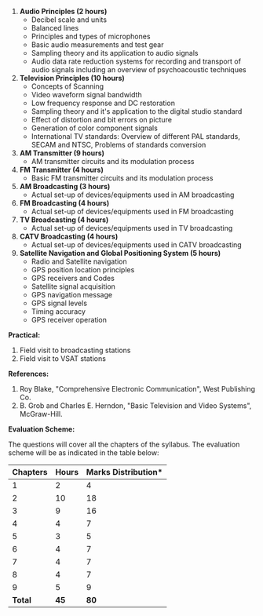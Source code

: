 1. **Audio Principles (2 hours)**
    * Decibel scale and units
    * Balanced lines
    * Principles and types of microphones
    * Basic audio measurements and test gear
    * Sampling theory and its application to audio signals
    * Audio data rate reduction systems for recording and transport of audio signals including an overview of psychoacoustic techniques
2. **Television Principles (10 hours)**
    * Concepts of Scanning
    * Video waveform signal bandwidth
    * Low frequency response and DC restoration
    * Sampling theory and it's application to the digital studio standard
    * Effect of distortion and bit errors on picture
    * Generation of color component signals
    * International TV standards: Overview of different PAL standards, SECAM and NTSC, Problems of standards conversion
3. **AM Transmitter (9 hours)**
    * AM transmitter circuits and its modulation process
4. **FM Transmitter (4 hours)**
    * Basic FM transmitter circuits and its modulation process
5. **AM Broadcasting (3 hours)**
    * Actual set-up of devices/equipments used in AM broadcasting
6. **FM Broadcasting (4 hours)**
    * Actual set-up of devices/equipments used in FM broadcasting
7. **TV Broadcasting (4 hours)**
    * Actual set-up of devices/equipments used in TV broadcasting
8. **CATV Broadcasting (4 hours)**
    * Actual set-up of devices/equipments used in CATV broadcasting
9. **Satellite Navigation and Global Positioning System (5 hours)**
    * Radio and Satellite navigation
    * GPS position location principles
    * GPS receivers and Codes
    * Satellite signal acquisition
    * GPS navigation message
    * GPS signal levels
    * Timing accuracy
    * GPS receiver operation

**Practical:**

1. Field visit to broadcasting stations
2. Field visit to VSAT stations

**References:**

1. Roy Blake, "Comprehensive Electronic Communication", West Publishing Co.
2. B. Grob and Charles E. Herndon, "Basic Television and Video Systems", McGraw-Hill.

**Evaluation Scheme:**

The questions will cover all the chapters of the syllabus. The evaluation scheme will be as indicated in the table below:

| Chapters  | Hours  | Marks Distribution* |
| --------- | ------ | ------------------- |
| 1         | 2      | 4                   |
| 2         | 10     | 18                  |
| 3         | 9      | 16                  |
| 4         | 4      | 7                   |
| 5         | 3      | 5                   |
| 6         | 4      | 7                   |
| 7         | 4      | 7                   |
| 8         | 4      | 7                   |
| 9         | 5      | 9                   |
| **Total** | **45** | **80**              |

